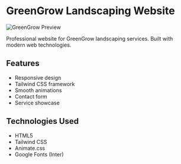 # GreenGrow Landscaping Website

![GreenGrow Preview](images/image.png)

Professional website for GreenGrow landscaping services. Built with modern web technologies.

## Features
- Responsive design
- Tailwind CSS framework
- Smooth animations
- Contact form
- Service showcase

## Technologies Used
- HTML5
- Tailwind CSS
- Animate.css
- Google Fonts (Inter)

